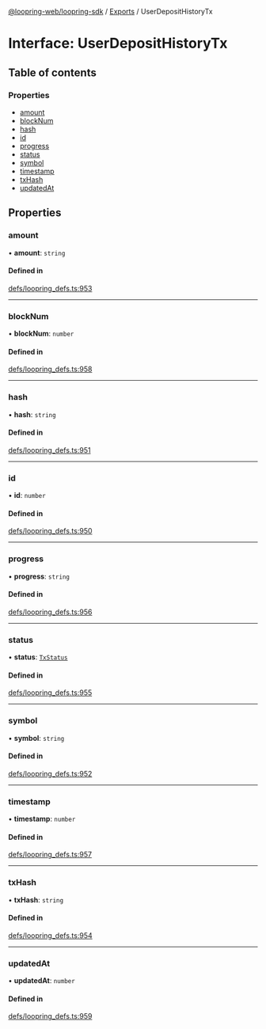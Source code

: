 [@loopring-web/loopring-sdk](../README.md) / [Exports](../modules.md) / UserDepositHistoryTx

# Interface: UserDepositHistoryTx

## Table of contents

### Properties

- [amount](UserDepositHistoryTx.md#amount)
- [blockNum](UserDepositHistoryTx.md#blocknum)
- [hash](UserDepositHistoryTx.md#hash)
- [id](UserDepositHistoryTx.md#id)
- [progress](UserDepositHistoryTx.md#progress)
- [status](UserDepositHistoryTx.md#status)
- [symbol](UserDepositHistoryTx.md#symbol)
- [timestamp](UserDepositHistoryTx.md#timestamp)
- [txHash](UserDepositHistoryTx.md#txhash)
- [updatedAt](UserDepositHistoryTx.md#updatedat)

## Properties

### amount

• **amount**: `string`

#### Defined in

[defs/loopring_defs.ts:953](https://github.com/Loopring/loopring_sdk/blob/077bca2/src/defs/loopring_defs.ts#L953)

___

### blockNum

• **blockNum**: `number`

#### Defined in

[defs/loopring_defs.ts:958](https://github.com/Loopring/loopring_sdk/blob/077bca2/src/defs/loopring_defs.ts#L958)

___

### hash

• **hash**: `string`

#### Defined in

[defs/loopring_defs.ts:951](https://github.com/Loopring/loopring_sdk/blob/077bca2/src/defs/loopring_defs.ts#L951)

___

### id

• **id**: `number`

#### Defined in

[defs/loopring_defs.ts:950](https://github.com/Loopring/loopring_sdk/blob/077bca2/src/defs/loopring_defs.ts#L950)

___

### progress

• **progress**: `string`

#### Defined in

[defs/loopring_defs.ts:956](https://github.com/Loopring/loopring_sdk/blob/077bca2/src/defs/loopring_defs.ts#L956)

___

### status

• **status**: [`TxStatus`](../enums/TxStatus.md)

#### Defined in

[defs/loopring_defs.ts:955](https://github.com/Loopring/loopring_sdk/blob/077bca2/src/defs/loopring_defs.ts#L955)

___

### symbol

• **symbol**: `string`

#### Defined in

[defs/loopring_defs.ts:952](https://github.com/Loopring/loopring_sdk/blob/077bca2/src/defs/loopring_defs.ts#L952)

___

### timestamp

• **timestamp**: `number`

#### Defined in

[defs/loopring_defs.ts:957](https://github.com/Loopring/loopring_sdk/blob/077bca2/src/defs/loopring_defs.ts#L957)

___

### txHash

• **txHash**: `string`

#### Defined in

[defs/loopring_defs.ts:954](https://github.com/Loopring/loopring_sdk/blob/077bca2/src/defs/loopring_defs.ts#L954)

___

### updatedAt

• **updatedAt**: `number`

#### Defined in

[defs/loopring_defs.ts:959](https://github.com/Loopring/loopring_sdk/blob/077bca2/src/defs/loopring_defs.ts#L959)
